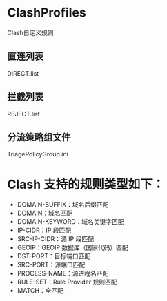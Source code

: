 # ClashProfiles
Clash自定义规则
## 直连列表
DIRECT.list
## 拦截列表
REJECT.list
## 分流策略组文件
TriagePolicyGroup.ini

# Clash 支持的规则类型如下：
- DOMAIN-SUFFIX：域名后缀匹配
- DOMAIN：域名匹配
- DOMAIN-KEYWORD：域名关键字匹配
- IP-CIDR：IP 段匹配
- SRC-IP-CIDR：源 IP 段匹配
- GEOIP：GEOIP 数据库（国家代码）匹配
- DST-PORT：目标端口匹配
- SRC-PORT：源端口匹配
- PROCESS-NAME：源进程名匹配
- RULE-SET：Rule Provider 规则匹配
- MATCH：全匹配
